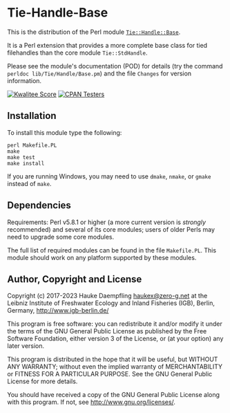 Tie-Handle-Base
===============

This is the distribution of the Perl module
[`Tie::Handle::Base`](https://metacpan.org/pod/Tie::Handle::Base).

It is a Perl extension that provides a more complete base class
for tied filehandles than the core module `Tie::StdHandle`.

Please see the module's documentation (POD) for details (try the command
`perldoc lib/Tie/Handle/Base.pm`) and the file `Changes` for version
information.

[![Kwalitee Score](https://cpants.cpanauthors.org/dist/Tie-Handle-Base.svg)](https://cpants.cpanauthors.org/dist/Tie-Handle-Base)
[![CPAN Testers](https://badges.zero-g.net/cpantesters/Tie-Handle-Base.svg)](http://matrix.cpantesters.org/?dist=Tie-Handle-Base)

Installation
------------

To install this module type the following:

	perl Makefile.PL
	make
	make test
	make install

If you are running Windows, you may need to use `dmake`, `nmake`, or `gmake`
instead of `make`.

Dependencies
------------

Requirements: Perl v5.8.1 or higher (a more current version is *strongly*
recommended) and several of its core modules; users of older Perls may need
to upgrade some core modules.

The full list of required modules can be found in the file `Makefile.PL`.
This module should work on any platform supported by these modules.

Author, Copyright and License
-----------------------------

Copyright (c) 2017-2023 Hauke Daempfling <haukex@zero-g.net>
at the Leibniz Institute of Freshwater Ecology and Inland Fisheries (IGB),
Berlin, Germany, <http://www.igb-berlin.de/>

This program is free software: you can redistribute it and/or modify
it under the terms of the GNU General Public License as published by
the Free Software Foundation, either version 3 of the License, or
(at your option) any later version.

This program is distributed in the hope that it will be useful,
but WITHOUT ANY WARRANTY; without even the implied warranty of
MERCHANTABILITY or FITNESS FOR A PARTICULAR PURPOSE. See the
GNU General Public License for more details.

You should have received a copy of the GNU General Public License
along with this program. If not, see <http://www.gnu.org/licenses/>.

